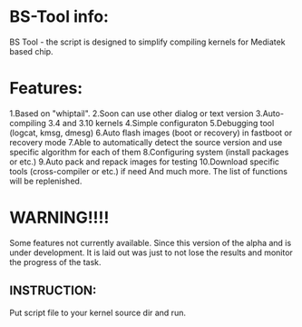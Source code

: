 # BS-Tool info:
BS Tool - the script is designed to simplify compiling kernels for Mediatek based chip.

# Features:
1.Based on "whiptail". 
2.Soon can use other dialog or text version
3.Auto-compiling 3.4 and 3.10 kernels
4.Simple configuraton
5.Debugging tool (logcat, kmsg, dmesg)
6.Auto flash images (boot or recovery) in fastboot or recovery mode
7.Able to automatically detect the source version and use specific algorithm for each of them
8.Configuring system (install packages or etc.)
9.Auto pack and repack images for testing
10.Download specific tools (cross-compiler or etc.) if need
And much more. The list of functions will be replenished.

# WARNING!!!!
Some features not currently available. Since this version of the alpha and is under development. It is laid out was just to not lose the results and monitor the progress of the task.

## INSTRUCTION:
Put script file to your kernel source dir and run.
